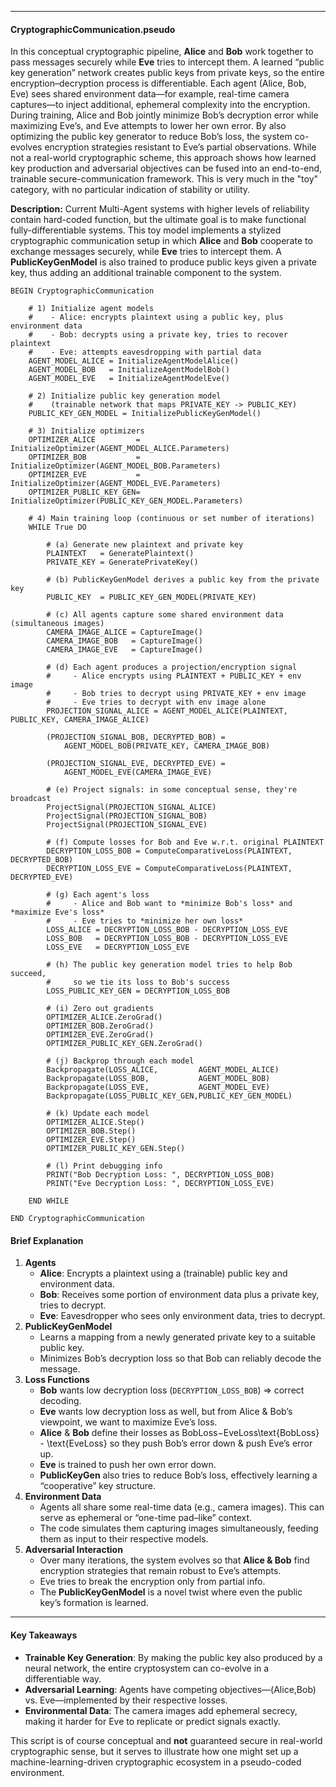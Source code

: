------

#### **CryptographicCommunication.pseudo**

In this conceptual cryptographic pipeline, **Alice** and **Bob** work together to pass messages securely while **Eve** tries to intercept them. A learned “public key generation” network creates public keys from private keys, so the entire encryption–decryption process is differentiable. Each agent (Alice, Bob, Eve) sees shared environment data—for example, real-time camera captures—to inject additional, ephemeral complexity into the encryption. During training, Alice and Bob jointly minimize Bob’s decryption error while maximizing Eve’s, and Eve attempts to lower her own error. By also optimizing the public key generator to reduce Bob’s loss, the system co-evolves encryption strategies resistant to Eve’s partial observations. While not a real-world cryptographic scheme, this approach shows how learned key production and adversarial objectives can be fused into an end-to-end, trainable secure-communication framework.  This is very much in the "toy" category, with no particular indication of stability or utility.

**Description:**
Current Multi-Agent systems  with higher levels of reliability contain hard-coded function, but the ultimate goal is to make functional fully-differentiable systems. This toy model implements a stylized cryptographic communication setup in which **Alice** and **Bob** cooperate to exchange messages securely, while **Eve** tries to intercept them. A **PublicKeyGenModel** is also trained to produce public keys given a private key, thus adding an additional trainable component to the system.

```pseudo
BEGIN CryptographicCommunication

    # 1) Initialize agent models
    #    - Alice: encrypts plaintext using a public key, plus environment data
    #    - Bob: decrypts using a private key, tries to recover plaintext
    #    - Eve: attempts eavesdropping with partial data
    AGENT_MODEL_ALICE = InitializeAgentModelAlice()
    AGENT_MODEL_BOB   = InitializeAgentModelBob()
    AGENT_MODEL_EVE   = InitializeAgentModelEve()

    # 2) Initialize public key generation model 
    #    (trainable network that maps PRIVATE_KEY -> PUBLIC_KEY)
    PUBLIC_KEY_GEN_MODEL = InitializePublicKeyGenModel()

    # 3) Initialize optimizers
    OPTIMIZER_ALICE         = InitializeOptimizer(AGENT_MODEL_ALICE.Parameters)
    OPTIMIZER_BOB           = InitializeOptimizer(AGENT_MODEL_BOB.Parameters)
    OPTIMIZER_EVE           = InitializeOptimizer(AGENT_MODEL_EVE.Parameters)
    OPTIMIZER_PUBLIC_KEY_GEN= InitializeOptimizer(PUBLIC_KEY_GEN_MODEL.Parameters)

    # 4) Main training loop (continuous or set number of iterations)
    WHILE True DO

        # (a) Generate new plaintext and private key
        PLAINTEXT   = GeneratePlaintext()
        PRIVATE_KEY = GeneratePrivateKey()

        # (b) PublicKeyGenModel derives a public key from the private key
        PUBLIC_KEY  = PUBLIC_KEY_GEN_MODEL(PRIVATE_KEY)

        # (c) All agents capture some shared environment data (simultaneous images)
        CAMERA_IMAGE_ALICE = CaptureImage()
        CAMERA_IMAGE_BOB   = CaptureImage()
        CAMERA_IMAGE_EVE   = CaptureImage()

        # (d) Each agent produces a projection/encryption signal
        #     - Alice encrypts using PLAINTEXT + PUBLIC_KEY + env image
        #     - Bob tries to decrypt using PRIVATE_KEY + env image
        #     - Eve tries to decrypt with env image alone
        PROJECTION_SIGNAL_ALICE = AGENT_MODEL_ALICE(PLAINTEXT, PUBLIC_KEY, CAMERA_IMAGE_ALICE)

        (PROJECTION_SIGNAL_BOB, DECRYPTED_BOB) =
            AGENT_MODEL_BOB(PRIVATE_KEY, CAMERA_IMAGE_BOB)

        (PROJECTION_SIGNAL_EVE, DECRYPTED_EVE) =
            AGENT_MODEL_EVE(CAMERA_IMAGE_EVE)

        # (e) Project signals: in some conceptual sense, they're broadcast
        ProjectSignal(PROJECTION_SIGNAL_ALICE)
        ProjectSignal(PROJECTION_SIGNAL_BOB)
        ProjectSignal(PROJECTION_SIGNAL_EVE)

        # (f) Compute losses for Bob and Eve w.r.t. original PLAINTEXT
        DECRYPTION_LOSS_BOB = ComputeComparativeLoss(PLAINTEXT, DECRYPTED_BOB)
        DECRYPTION_LOSS_EVE = ComputeComparativeLoss(PLAINTEXT, DECRYPTED_EVE)

        # (g) Each agent's loss
        #     - Alice and Bob want to *minimize Bob's loss* and *maximize Eve's loss*
        #     - Eve tries to *minimize her own loss*
        LOSS_ALICE = DECRYPTION_LOSS_BOB - DECRYPTION_LOSS_EVE
        LOSS_BOB   = DECRYPTION_LOSS_BOB - DECRYPTION_LOSS_EVE
        LOSS_EVE   = DECRYPTION_LOSS_EVE

        # (h) The public key generation model tries to help Bob succeed,
        #     so we tie its loss to Bob's success
        LOSS_PUBLIC_KEY_GEN = DECRYPTION_LOSS_BOB

        # (i) Zero out gradients
        OPTIMIZER_ALICE.ZeroGrad()
        OPTIMIZER_BOB.ZeroGrad()
        OPTIMIZER_EVE.ZeroGrad()
        OPTIMIZER_PUBLIC_KEY_GEN.ZeroGrad()

        # (j) Backprop through each model
        Backpropagate(LOSS_ALICE,         AGENT_MODEL_ALICE)
        Backpropagate(LOSS_BOB,           AGENT_MODEL_BOB)
        Backpropagate(LOSS_EVE,           AGENT_MODEL_EVE)
        Backpropagate(LOSS_PUBLIC_KEY_GEN,PUBLIC_KEY_GEN_MODEL)

        # (k) Update each model
        OPTIMIZER_ALICE.Step()
        OPTIMIZER_BOB.Step()
        OPTIMIZER_EVE.Step()
        OPTIMIZER_PUBLIC_KEY_GEN.Step()

        # (l) Print debugging info
        PRINT("Bob Decryption Loss: ", DECRYPTION_LOSS_BOB)
        PRINT("Eve Decryption Loss: ", DECRYPTION_LOSS_EVE)

    END WHILE

END CryptographicCommunication
```

#### **Brief Explanation**

1. **Agents**
   - **Alice**: Encrypts a plaintext using a (trainable) public key and environment data.
   - **Bob**: Receives some portion of environment data plus a private key, tries to decrypt.
   - **Eve**: Eavesdropper who sees only environment data, tries to decrypt.
2. **PublicKeyGenModel**
   - Learns a mapping from a newly generated private key to a suitable public key.
   - Minimizes Bob’s decryption loss so that Bob can reliably decode the message.
3. **Loss Functions**
   - **Bob** wants low decryption loss (`DECRYPTION_LOSS_BOB`) => correct decoding.
   - **Eve** wants low decryption loss as well, but from Alice & Bob’s viewpoint, we want to maximize Eve’s loss.
   - **Alice** & **Bob** define their losses as BobLoss−EveLoss\text{BobLoss} - \text{EveLoss} so they push Bob’s error down & push Eve’s error up.
   - **Eve** is trained to push her own error down.
   - **PublicKeyGen** also tries to reduce Bob’s loss, effectively learning a “cooperative” key structure.
4. **Environment Data**
   - Agents all share some real-time data (e.g., camera images). This can serve as ephemeral or “one-time pad–like” context.
   - The code simulates them capturing images simultaneously, feeding them as input to their respective models.
5. **Adversarial Interaction**
   - Over many iterations, the system evolves so that **Alice & Bob** find encryption strategies that remain robust to Eve’s attempts.
   - Eve tries to break the encryption only from partial info.
   - The **PublicKeyGenModel** is a novel twist where even the public key’s formation is learned.

------

#### **Key Takeaways**

- **Trainable Key Generation**: By making the public key also produced by a neural network, the entire cryptosystem can co-evolve in a differentiable way.
- **Adversarial Learning**: Agents have competing objectives—(Alice,Bob) vs. Eve—implemented by their respective losses.
- **Environmental Data**: The camera images add ephemeral secrecy, making it harder for Eve to replicate or predict signals exactly.

This script is of course conceptual and **not** guaranteed secure in real-world cryptographic sense, but it serves to illustrate how one might set up a machine-learning-driven cryptographic ecosystem in a pseudo-coded environment.

